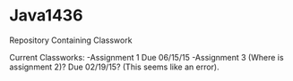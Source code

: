 # Java1436
Repository Containing Classwork

Current Classworks:
	-Assignment 1
		Due 06/15/15
	-Assignment 3 (Where is assignment 2)?
		Due 02/19/15? (This seems like an error).
